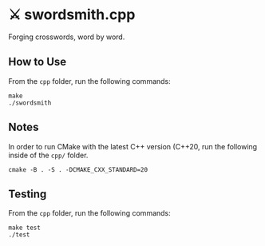 # ⚔️ swordsmith.cpp

Forging crosswords, word by word.

## How to Use

From the `cpp` folder, run the following commands:

```
make
./swordsmith
```

## Notes

In order to run CMake with the latest C++ version (C++20, run the following inside of the `cpp/` folder.

`cmake -B . -S . -DCMAKE_CXX_STANDARD=20`

## Testing

From the `cpp` folder, run the following commands:

```
make test
./test
```

